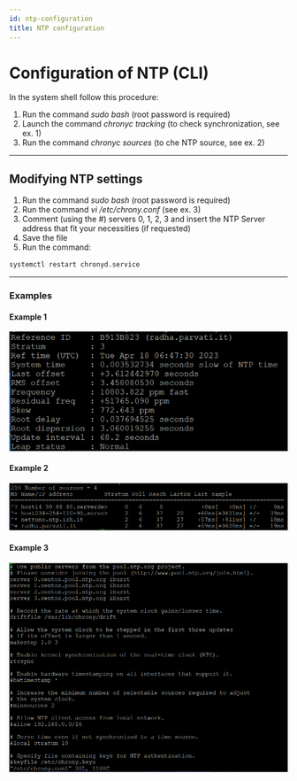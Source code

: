```yaml
---
id: ntp-configuration
title: NTP configuration
---
```


# Configuration of NTP (CLI)

In the system shell follow this procedure:

1. Run the command *sudo bash* (root password is required)
2. Launch the command *chronyc tracking* (to check synchronization, see ex. 1)
3. Run the command *chronyc sources* (to che NTP source, see ex. 2)

---

## Modifying NTP settings

1. Run the command *sudo bash* (root password is required)
2. Run the command *vi /etc/chrony.conf* (see ex. 3)
3. Comment (using the *#*) servers 0, 1, 2, 3 and insert the NTP Server address that fit your necessities (if
requested)
4. Save the file
5. Run the command:
```bash
systemctl restart chronyd.service
```

---
### Examples

#### Example 1

![chronyc tracking](../../assets/setup-startup-central-poller/chronyc-tracking.png)

#### Example 2

![chronyc sources](../../assets/setup-startup-central-poller/chronyc-sources.png)

#### Example 3

![chrony.conf](../../assets/setup-startup-central-poller/chrony-conf.png)